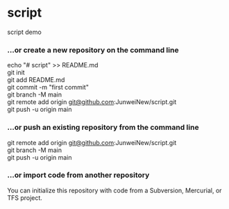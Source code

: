 # script
script demo


### …or create a new repository on the command line
echo "# script" >> README.md        
git init       
git add README.md        
git commit -m "first commit"        
git branch -M main        
git remote add origin git@github.com:JunweiNew/script.git        
git push -u origin main        

### …or push an existing repository from the command line
git remote add origin git@github.com:JunweiNew/script.git        
git branch -M main        
git push -u origin main       

### …or import code from another repository
You can initialize this repository with code from a Subversion, Mercurial, or TFS project.     


